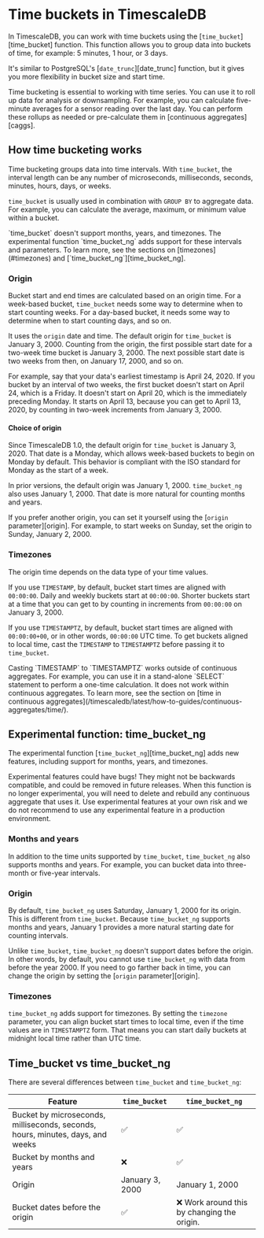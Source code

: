 # Time buckets in TimescaleDB
In TimescaleDB, you can work with time buckets using the
[`time_bucket`][time_bucket] function. This function allows you to group data
into buckets of time, for example: 5 minutes, 1 hour, or 3 days.

It's similar to PostgreSQL's [`date_trunc`][date_trunc] function, but it gives
you more flexibility in bucket size and start time.

Time bucketing is essential to working with time series. You can use it to roll
up data for analysis or downsampling. For example, you can calculate five-minute
averages for a sensor reading over the last day. You can perform these rollups
as needed or pre-calculate them in [continuous aggregates][caggs].

## How time bucketing works
Time bucketing groups data into time intervals. With `time_bucket`, the interval
length can be any number of microseconds, milliseconds, seconds, minutes, hours,
days, or weeks.

`time_bucket` is usually used in combination with `GROUP BY` to aggregate data.
For example, you can calculate the average, maximum, or minimum value within a
bucket.

<!-- insert time bucket and data diagram -->

<highlight type="note"> 
`time_bucket` doesn't support months, years, and timezones. The experimental
function `time_bucket_ng` adds support for these intervals and parameters. To
learn more, see the sections on [timezones](#timezones) and
[`time_bucket_ng`][time_bucket_ng].
</highlight>

### Origin
Bucket start and end times are calculated based on an origin time. For a
week-based bucket, `time_bucket` needs some way to determine when to start
counting weeks. For a day-based bucket, it needs some way to determine when to
start counting days, and so on.

It uses the `origin` date and time. The default origin for `time_bucket` is
January 3, 2000. Counting from the origin, the first possible start date for a
two-week time bucket is January 3, 2000. The next possible start date is two
weeks from then, on January 17, 2000, and so on.

For example, say that your data's earliest timestamp is April 24, 2020. If you
bucket by an interval of two weeks, the first bucket doesn't start on April 24,
which is a Friday. It doesn't start on April 20, which is the immediately
preceding Monday. It starts on April 13, because you can get to April 13, 2020,
by counting in two-week increments from January 3, 2000.

<!-- TODO: insert time bucket origin diagram -->

#### Choice of origin
Since TimescaleDB 1.0, the default origin for `time_bucket` is January 3, 2020.
That date is a Monday, which allows week-based buckets to begin on Monday by
default. This behavior is compliant with the ISO standard for Monday as the
start of a week.

In prior versions, the default origin was January 1, 2000. `time_bucket_ng` also
uses January 1, 2000. That date is more natural for counting months and years.

If you prefer another origin, you can set it yourself using the [`origin`
parameter][origin]. For example, to start weeks on Sunday, set the origin to
Sunday, January 2, 2000.

### Timezones
The origin time depends on the data type of your time values.

If you use `TIMESTAMP`, by default, bucket start times are aligned with
`00:00:00`. Daily and weekly buckets start at `00:00:00`. Shorter buckets start
at a time that you can get to by counting in increments from `00:00:00` on
January 3, 2000.

If you use `TIMESTAMPTZ`, by default, bucket start times are aligned with
`00:00:00+00`, or in other words, `00:00:00` UTC time. To get buckets aligned to
local time, cast the `TIMESTAMP` to `TIMESTAMPTZ` before passing it to
`time_bucket`.

<!-- QUESTION: What about integer time values? -->

<highlight type="note">
Casting `TIMESTAMP` to `TIMESTAMPTZ` works outside of continuous aggregates. For
example, you can use it in a stand-alone `SELECT` statement to perform a
one-time calculation. It does not work within continuous aggregates. To learn 
more, see the section on [time in continuous aggregates](/timescaledb/latest/how-to-guides/continuous-aggregates/time/).
</highlight>

## Experimental function: time_bucket_ng
The experimental function [`time_bucket_ng`][time_bucket_ng] adds new features,
including support for months, years, and timezones.

<highlight type="warning">
Experimental features could have bugs! They might not be backwards compatible,
and could be removed in future releases. When this function is no longer experimental,
you will need to delete and rebuild any continuous aggregate that uses it.
Use experimental features at your own risk and we do not recommend to use
any experimental feature in a production environment.
</highlight>

### Months and years
In addition to the time units supported by `time_bucket`, `time_bucket_ng` also
supports months and years. For example, you can bucket data into three-month or
five-year intervals.

### Origin
By default, `time_bucket_ng` uses Saturday, January 1, 2000 for its origin. This
is different from `time_bucket`. Because `time_bucket_ng` supports months and
years, January 1 provides a more natural starting date for counting intervals.

Unlike `time_bucket`, `time_bucket_ng` doesn't support dates before the origin.
In other words, by default, you cannot use `time_bucket_ng` with data from
before the year 2000. If you need to go farther back in time, you can change the
origin by setting the [`origin` parameter][origin].

<!-- QUESTION: Limitations of going back in time? -->

### Timezones
`time_bucket_ng` adds support for timezones. By setting the `timezone`
parameter, you can align bucket start times to local time, even if the time
values are in `TIMESTAMPTZ` form. That means you can start daily buckets at
midnight local time rather than UTC time.

## Time_bucket vs time_bucket_ng
There are several differences between `time_bucket` and `time_bucket_ng`:

|Feature|`time_bucket`|`time_bucket_ng`|
|-|-|-|
|Bucket by microseconds, milliseconds, seconds, hours, minutes, days, and weeks|✅|✅|
|Bucket by months and years|❌|✅|
|Origin|January 3, 2000|January 1, 2000|
|Bucket dates before the origin|✅|❌ Work around this by changing the origin.|
